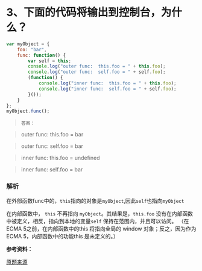 # 3、下面的代码将输出到控制台，为什么？<i class='iconS'></i><i class='iconS'></i><i class='iconS'></i>

```js
var myObject = {
    foo: "bar",
    func: function() {
        var self = this;
        console.log("outer func:  this.foo = " + this.foo);
        console.log("outer func:  self.foo = " + self.foo);
        (function() {
            console.log("inner func:  this.foo = " + this.foo);
            console.log("inner func:  self.foo = " + self.foo);
        }());
    }
};
myObject.func();
```

> `答案：`

> outer func:  this.foo = bar

> outer func:  self.foo = bar

> inner func:  this.foo = undefined

> inner func:  self.foo = bar

### 解析

在外部函数func中的，`this`指向的对象是`myObject`,因此`self`也指向`myObject`

在内部函数中， `this` 不再指向 `myObject`。其结果是，`this.foo` 没有在内部函数中被定义，相反，指向到本地的变量`self` 保持在范围内，并且可以访问。 （在ECMA 5之前，在内部函数中的this 将指向全局的 window 对象；反之，因为作为ECMA 5，内部函数中的功能this 是未定义的。）

**参考资料：**

[原题来源](https://www.toptal.com/javascript/interview-questions)

